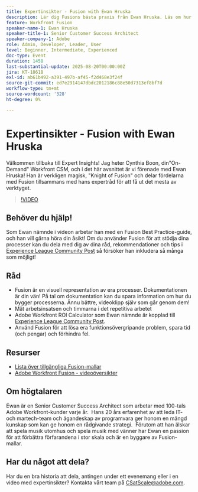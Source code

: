```yaml
---
title: Expertinsikter - Fusion with Ewan Hruska
description: Lär dig Fusions bästa praxis från Ewan Hruska. Läs om hur du effektivt kan dokumentera, optimera och skala arbetsflöden med Adobe Workfront Fusion.
feature: Workfront Fusion
speaker-name-1: Ewan Hruska
speaker-title-1: Senior Customer Success Architect
speaker-company-1: Adobe
role: Admin, Developer, Leader, User
level: Beginner, Intermediate, Experienced
doc-type: Event
duration: 1458
last-substantial-update: 2025-08-20T00:00:00Z
jira: KT-18618
exl-id: ab61b492-a391-497b-af45-f2d468e3f24f
source-git-commit: ed7e2914147dbdc2012186c88e50d7313ef8bf7d
workflow-type: tm+mt
source-wordcount: '328'
ht-degree: 0%

---
```


# Expertinsikter - Fusion with Ewan Hruska

Välkommen tillbaka till Expert Insights!  Jag heter Cynthia Boon, din&quot;On-Demand&quot; Workfront CSM, och i det här avsnittet är vi förenade med Ewan Hruska! Han är verkligen magisk, &quot;Knight of Fusion&quot; och delar fördelarna med Fusion tillsammans med hans expertråd för att få ut det mesta av verktyget.

>[!VIDEO](https://video.tv.adobe.com/v/3470020/?learn=on&enablevpops&captions=swe)

## Behöver du hjälp!

Som Ewan nämnde i videon arbetar han med en Fusion Best Practice-guide, och han vill gärna höra din åsikt!  Om du använder Fusion för att stödja dina processer kan du dela med dig av dina råd, rekommendationer och tips i [Experience League Community Post](https://experienceleaguecommunities.adobe.com/t5/workfront-discussions/video-february-2024-workfront-expert-insights-fusion-with-ewan/td-p/657114) så försöker han inkludera så många som möjligt!

## Råd

* Fusion är en visuell representation av era processer. Dokumentationen är din vän! På tal om dokumentation kan du spara information om hur du bygger processerna.  Ännu bättre, videoklipp själv som går genom dem!
* Mät arbetsinsatsen och timmarna i det repetitiva arbetet
* Adobe Workfront ROI Calculator som Ewan nämnde är kopplad till [Experience League Community Post](https://experienceleaguecommunities.adobe.com/t5/workfront-discussions/video-february-2024-workfront-expert-insights-fusion-with-ewan/td-p/657114).
* Använd Fusion för att lösa era funktionsövergripande problem, spara tid (och pengar) och förhindra fel.

## Resurser

* [Lista över tillgängliga Fusion-mallar](https://experienceleague.adobe.com/docs/workfront/using/adobe-workfront-fusion/scenarios-in-fusion/fusion-scenario-templates/currently-available-fusion-templates.html?lang=sv-SE)
* [Adobe Workfront Fusion - videoöversikter](https://experienceleague.adobe.com/docs/workfront/using/adobe-workfront-fusion/get-started-with-workfront-fusion/fusion-basics-videos.html?lang=sv-SE)

## Om högtalaren

Ewan är en Senior Customer Success Architect som arbetar med 100-tals Adobe Workfront-kunder varje år.  Hans 20 års erfarenhet av att leda IT- och martech-team och ägandeskap av programvara ger honom en mängd kunskap som kan ge honom en rådgivande strategi.  Förutom att han älskar att spela musik utomhus och spela musik med vänner har Ewan en passion för att förbättra förfarandena i stor skala och är en byggare av Fusion-mallar.

## Har du något att dela?

Har du en bra historia att dela, antingen under ett evenemang eller i en video med expertinsikter? Kontakta vårt team på [CSatScale@adobe.com](mailto:CSatScale@adobe.com).
